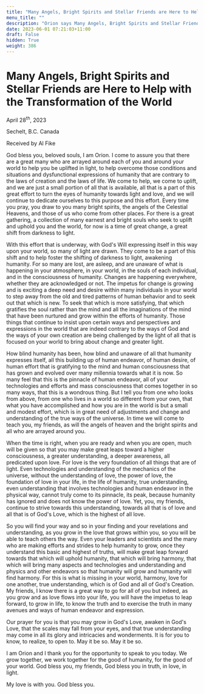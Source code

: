 ```yaml
---
title: "Many Angels, Bright Spirits and Stellar Friends are Here to Help with the Transformation of the World"
menu_title: ""
description: "Orion says Many Angels, Bright Spirits and Stellar Friends are Here to Help with the Transformation of the World"
date: 2023-06-01 07:21:03+11:00
draft: False
hidden: True
weight: 386
---
```

# Many Angels, Bright Spirits and Stellar Friends are Here to Help with the Transformation of the World

April 28<sup>th</sup>, 2023

Sechelt, B.C. Canada

Received by Al Fike  



God bless you, beloved souls, I am Orion. I come to assure you that there are a great many who are arrayed around each of you and around your world to help you be uplifted in light, to help overcome those conditions and situations and dysfunctional expressions of humanity that are contrary to the laws of creation and the laws of life. We come to help, we come to uplift, and we are just a small portion of all that is available, all that is a part of this great effort to turn the eyes of humanity towards light and love, and we will continue to dedicate ourselves to this purpose and this effort. Every time you pray, you draw to you many bright spirits, the angels of the Celestial Heavens, and those of us who come from other places. For there is a great gathering, a collection of many earnest and bright souls who seek to uplift and uphold you and the world, for now is a time of great change, a great shift from darkness to light.

With this effort that is underway, with God's Will expressing itself in this way upon your world, so many of light are drawn. They come to be a part of this shift and to help foster the shifting of darkness to light, awakening humanity. For so many are lost, are asleep, and are unaware of what is happening in your atmosphere, in your world, in the souls of each individual, and in the consciousness of humanity. Changes are happening everywhere, whether they are acknowledged or not. The impetus for change is growing and is exciting a deep need and desire within many individuals in your world to step away from the old and tired patterns of human behavior and to seek out that which is new. To seek that which is more satisfying, that which gratifies the soul rather than the mind and all the imaginations of the mind that have been nurtured and grow within the efforts of humanity. Those things that continue to insist upon certain ways and perspectives and expressions in the world that are indeed contrary to the ways of God and the ways of your own creation are being challenged by the light of all that is focused on your world to bring about change and greater light.

How blind humanity has been, how blind and unaware of all that humanity expresses itself, all this building up of human endeavor, of human desire, of human effort that is gratifying to the mind and human consciousness that has grown and evolved over many millennia towards what it is now. So many feel that this is the pinnacle of human endeavor, all of your technologies and efforts and mass consciousness that comes together in so many ways, that this is a wondrous thing. But I tell you from one who looks from above, from one who lives in a world so different from your own, that what you have accomplished and how you are in the world is but a small and modest effort, which is in great need of adjustments and change and understanding of the true ways of the universe. In time we will come to teach you, my friends, as will the angels of heaven and the bright spirits and all who are arrayed around you. 

When the time is right, when you are ready and when you are open, much will be given so that you may make great leaps toward a higher consciousness, a greater understanding, a deeper awareness, all predicated upon love. For love is the very foundation of all things that are of light. Even technologies and understanding of the mechanics of the universe, without the understanding of love, the power of love, the foundation of love in your life, in the life of humanity, true understanding,  even understanding that involves technologies and human endeavor in the physical way, cannot truly come to its pinnacle, its peak, because humanity has ignored and does not know the power of love. Yet, you, my friends, continue to strive towards this understanding, towards all that is of love and all that is of God's Love, which is the highest of all love.

So you will find your way and so in your finding and your revelations and understanding, as you grow in the love that grows within you, so you will be able to teach others the way. Even your leaders and scientists and the many who are making efforts and strides to help humanity to grow, once they understand this basic and highest of truths, will make great leap forward towards that which will uphold humanity, that which will bring harmony, that which will bring many aspects and technologies and understanding and physics and other endeavors so that humanity will grow and humanity will find harmony. For this is what is missing in your world, harmony, love for one another, true understanding, which is of God and all of God's Creation. My friends, I know there is a great way to go for all of you but indeed, as you grow and as love flows into your life, you will have the impetus to leap forward, to grow in life, to know the truth and to exercise the truth in many avenues and ways of human endeavor and expression. 

Our prayer for you is that you may grow in God's Love, awaken in God's Love, that the scales may fall from your eyes, and that true understanding may come in all its glory and intricacies and wonderments. It is for you to know, to realize, to open to. May it be so. May it be so.

I am Orion and I thank you for the opportunity to speak to you today. We grow together, we work together for the good of humanity, for the good of your world. God bless you, my friends, God bless you in truth, in love, in light.

My love is with you. God bless you.